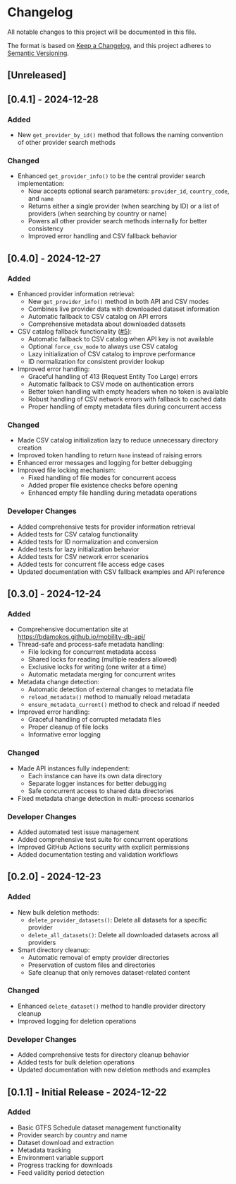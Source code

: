 # Changelog

All notable changes to this project will be documented in this file.

The format is based on [Keep a Changelog](https://keepachangelog.com/en/1.0.0/),
and this project adheres to [Semantic Versioning](https://semver.org/spec/v2.0.0.html).


## [Unreleased]


## [0.4.1] - 2024-12-28
### Added
- New `get_provider_by_id()` method that follows the naming convention of other provider search methods

### Changed
- Enhanced `get_provider_info()` to be the central provider search implementation:
  - Now accepts optional search parameters: `provider_id`, `country_code`, and `name`
  - Returns either a single provider (when searching by ID) or a list of providers (when searching by country or name)
  - Powers all other provider search methods internally for better consistency
  - Improved error handling and CSV fallback behavior

## [0.4.0] - 2024-12-27

### Added
- Enhanced provider information retrieval:
  - New `get_provider_info()` method in both API and CSV modes
  - Combines live provider data with downloaded dataset information
  - Automatic fallback to CSV catalog on API errors
  - Comprehensive metadata about downloaded datasets
- CSV catalog fallback functionality ([#5](https://github.com/bdamokos/mobility-db-api/issues/5)):
  - Automatic fallback to CSV catalog when API key is not available
  - Optional `force_csv_mode` to always use CSV catalog
  - Lazy initialization of CSV catalog to improve performance
  - ID normalization for consistent provider lookup
- Improved error handling:
  - Graceful handling of 413 (Request Entity Too Large) errors
  - Automatic fallback to CSV mode on authentication errors
  - Better token handling with empty headers when no token is available
  - Robust handling of CSV network errors with fallback to cached data
  - Proper handling of empty metadata files during concurrent access

### Changed
- Made CSV catalog initialization lazy to reduce unnecessary directory creation
- Improved token handling to return `None` instead of raising errors
- Enhanced error messages and logging for better debugging
- Improved file locking mechanism:
  - Fixed handling of file modes for concurrent access
  - Added proper file existence checks before opening
  - Enhanced empty file handling during metadata operations

### Developer Changes
- Added comprehensive tests for provider information retrieval
- Added tests for CSV catalog functionality
- Added tests for ID normalization and conversion
- Added tests for lazy initialization behavior
- Added tests for CSV network error scenarios
- Added tests for concurrent file access edge cases
- Updated documentation with CSV fallback examples and API reference

## [0.3.0] - 2024-12-24

### Added
- Comprehensive documentation site at https://bdamokos.github.io/mobility-db-api/
- Thread-safe and process-safe metadata handling:
  - File locking for concurrent metadata access
  - Shared locks for reading (multiple readers allowed)
  - Exclusive locks for writing (one writer at a time)
  - Automatic metadata merging for concurrent writes
- Metadata change detection:
  - Automatic detection of external changes to metadata file
  - `reload_metadata()` method to manually reload metadata
  - `ensure_metadata_current()` method to check and reload if needed
- Improved error handling:
  - Graceful handling of corrupted metadata files
  - Proper cleanup of file locks
  - Informative error logging

### Changed
- Made API instances fully independent:
  - Each instance can have its own data directory
  - Separate logger instances for better debugging
  - Safe concurrent access to shared data directories
- Fixed metadata change detection in multi-process scenarios

### Developer Changes
- Added automated test issue management
- Added comprehensive test suite for concurrent operations
- Improved GitHub Actions security with explicit permissions
- Added documentation testing and validation workflows

## [0.2.0] - 2024-12-23

### Added
- New bulk deletion methods:
  - `delete_provider_datasets()`: Delete all datasets for a specific provider
  - `delete_all_datasets()`: Delete all downloaded datasets across all providers
- Smart directory cleanup:
  - Automatic removal of empty provider directories
  - Preservation of custom files and directories
  - Safe cleanup that only removes dataset-related content

### Changed
- Enhanced `delete_dataset()` method to handle provider directory cleanup
- Improved logging for deletion operations

### Developer Changes
- Added comprehensive tests for directory cleanup behavior
- Added tests for bulk deletion operations
- Updated documentation with new deletion methods and examples

## [0.1.1] - Initial Release - 2024-12-22

### Added
- Basic GTFS Schedule dataset management functionality
- Provider search by country and name
- Dataset download and extraction
- Metadata tracking
- Environment variable support
- Progress tracking for downloads
- Feed validity period detection 